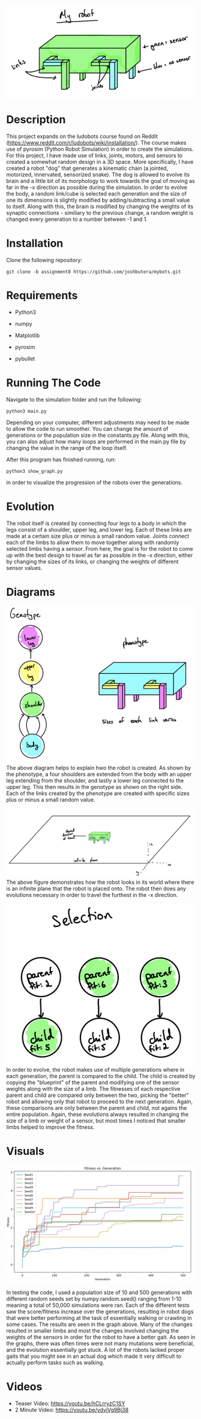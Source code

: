 ![](2023-03-12-16-58-33.png)

# Description

This project expands on the ludobots course found on Reddit (https://www.reddit.com/r/ludobots/wiki/installation/). The course makes use of pyrosim (Python Robot Simulation) in order to create the simulations. For this project, I have made use of links, joints, motors, and sensors to created a somewhat random design in a 3D space. More specifically, I have created a robot "dog" that generates a kinematic chain (a jointed, motorized, innervated, sensorized snake). The dog is allowed to evolve its brain and a little bit of its morphology to work towards the goal of moving as far in the -x direction as possible during the simulation. In order to evolve the body, a random link/cube is selected each generation and the size of one its dimensions is slightly modified by adding/subtracting a small value to itself. Along with this, the brain is modified by changing the weights of its synaptic connections - similiary to the previous change, a random weight is changed every generation to a number between -1 and 1.

# Installation

Clone the following repository:

```
git clone -b assignment8 https://github.com/joshbutera/mybots.git
```

# Requirements

- Python3

- numpy

- Matplotlib

- pyrosim

- pybullet

# Running The Code

Navigate to the simulation folder and run the following:

```
python3 main.py
```

Depending on your computer, different adjustments may need to be made to allow the code to run smoother. You can change the amount of generations or the population size in the constants.py file. Along with this, you can also adjust how many loops are performed in the main.py file by changing the value in the range of the loop itself.

After this program has finished running, run:

```
python3 show_graph.py
```
in order to visualize the progression of the robots over the generations.

# Evolution

The robot itself is created by connecting four legs to a body in which the legs consist of a shoulder, upper leg, and lower leg. Each of these links are made at a certain size plus or minus a small random value. Joints connect each of the limbs to allow them to move together along with randomly selected limbs having a sensor. From here, the goal is for the robot to come up with the best design to travel as far as possible in the -x direction, either by changing the sizes of its links, or changing the weights of different sensor values.

# Diagrams
![](2023-03-12-17-18-16.png)
The above diagram helps to explain hwo the robot is created. As shown by the phenotype, a four shoulders are extended from the body with an upper leg extending from the shoulder, and lastly a lower leg connected to the upper leg. This then results in the genotype as shown on the right side. Each of the links created by the phenotype are created with specific sizes plus or minus a small random value.

![](2023-03-12-17-13-29.png)
The above figure demonstrates how the robot looks in its world where there is an infinite plane that the robot is placed onto. The robot then does any evolutions necessary in order to travel the furthest in the -x direction.

![](2023-03-12-17-15-16.png)
In order to evolve, the robot makes use of multiple generations where in each generation, the parent is compared to the child. The child is created by copying the "blueprint" of the parent and modifying one of the sensor weights along with the size of a limb. The fitnesses of each respective parent and child are compared only between the two, picking the "better" robot and allowing only that robot to proceed to the next generation. Again, these comparisons are only between the parent and child, not agains the entire population. Again, these evolutions always resulted in changing the size of a limb or weight of a sensor, but most times I noticed that smaller limbs helped to improve the fitness.


# Visuals

![](2023-03-12-21-06-40.png)

In testing the code, I used a population size of 10 and 500 generations with different random seeds set by numpy.random.seed() ranging from 1-10 meaning a total of 50,000 simulations were ran. Each of the different tests saw the score/fitness increase over the generations, resulting in robot dogs that were better performing at the task of essentially walking or crawling in some cases. The results are seen in the graph above. Many of the changes resulted in smaller limbs and most the changes involved changing the weights of the sensors in order for the robot to have a better gait. As seen in the graphs, there was often times were not many mutations were beneficial, and the evolution essentially got stuck. A lot of the robots lacked proper gaits that you might see in an actual dog which made it very difficult to actually perform tasks such as walking.

# Videos

- Teaser Video: https://youtu.be/hCLrryzC1SY
- 2 Minute Video: https://youtu.be/ydviVg9Bj38
